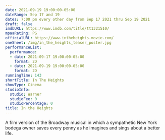 ```yaml
---
date: 2021-09-19 19:00:00-05:00
dateRange: Sep 17 and 19
dates: 7:00 pm every other day from Sep 17 2021 thru Sep 19 2021
draft: false
imdbURL: https://www.imdb.com/title/tt1321510/
mpaaRating: PG
officialURL: https://www.intheheights-movie.com/
oneSheet: /img/in_the_heights_teaser_poster.jpg
performanceList:
  performance:
  - date: 2021-09-17 19:00:00-05:00
    format: 2D
  - date: 2021-09-19 19:00:00-05:00
    format: 2D
runningTime: 143
shortTitle: In The Heights
showType: Cinema
studioInfo:
  studio: Warner
  studioFee: 0
  studioPercentage: 0
title: In the Heights
---
```


A film version of the Broadway musical in which a sympathetic New York bodega owner saves every penny as he imagines and sings about a better life.